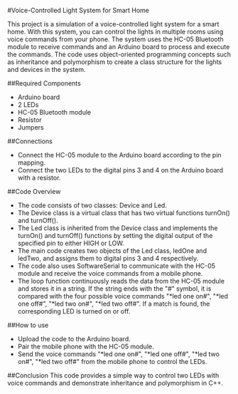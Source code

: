 #Voice-Controlled Light System for Smart Home

This project is a simulation of a voice-controlled light system for a smart home. With this system, you can control the lights in multiple rooms using voice commands from your phone. The system uses the HC-05 Bluetooth module to receive commands and an Arduino board to process and execute the commands. The code uses object-oriented programming concepts such as inheritance and polymorphism to create a class structure for the lights and devices in the system.

##Required Components
- Arduino board
- 2 LEDs
- HC-05 Bluetooth module
- Resistor
- Jumpers

##Connections
- Connect the HC-05 module to the Arduino board according to the pin mapping.
- Connect the two LEDs to the digital pins 3 and 4 on the Arduino board with a resistor.


##Code Overview

- The code consists of two classes: Device and Led.
- The Device class is a virtual class that has two virtual functions turnOn() and turnOff().
- The Led class is inherited from the Device class and implements the turnOn() and turnOff() functions by setting the digital output of the specified pin to either HIGH or LOW.
- The main code creates two objects of the Led class, ledOne and ledTwo, and assigns them to digital pins 3 and 4 respectively.
- The code also uses SoftwareSerial to communicate with the HC-05 module and receive the voice commands from a mobile phone.
- The loop function continuously reads the data from the HC-05 module and stores it in a string. If the string ends with the "#" symbol, it is compared with the four possible voice commands "*led one on#", "*led one off#", "*led two on#", "*led two off#". If a match is found, the corresponding LED is turned on or off.

##How to use
- Upload the code to the Arduino board.
- Pair the mobile phone with the HC-05 module.
- Send the voice commands "*led one on#", "*led one off#", "*led two on#", "*led two off#" from the mobile phone to control the LEDs.


##Conclusion
This code provides a simple way to control two LEDs with voice commands and demonstrate inheritance and polymorphism in C++.
